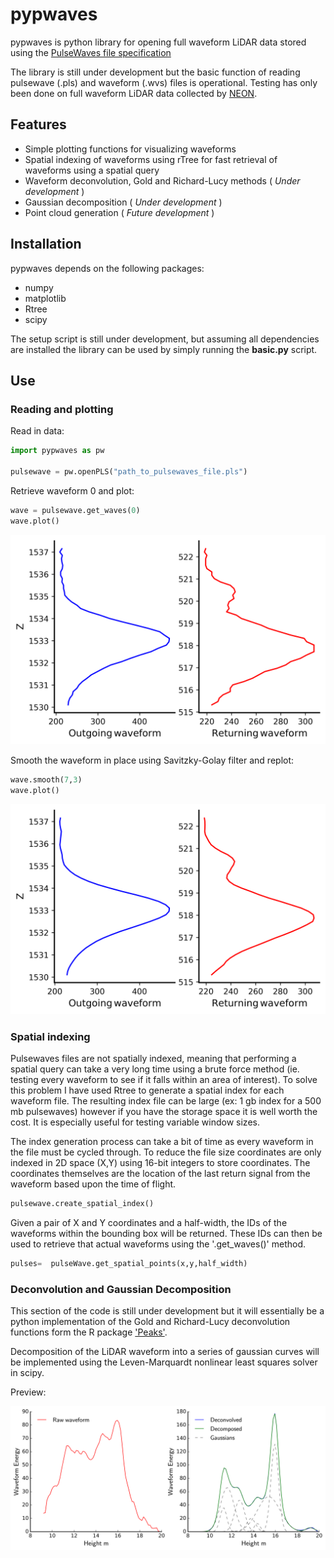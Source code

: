 # pypwaves

pypwaves is python library for opening full waveform LiDAR data stored using the [PulseWaves
file specification](https://github.com/PulseWaves/Specification/blob/master/specification.rst)

The library is still under development but the basic function of reading pulsewave (.pls) and waveform (.wvs)
files is operational. Testing has only been done on full waveform LiDAR data collected by [NEON](http://www.neonscience.org/data/airborne-data).

## Features
* Simple plotting functions for visualizing waveforms
* Spatial indexing of waveforms using rTree for fast retrieval of waveforms
using a spatial query
* Waveform deconvolution, Gold and Richard-Lucy methods ( *Under development* )
* Gaussian decomposition ( *Under development* )
* Point cloud generation  ( *Future development* )

## Installation

pypwaves depends on the following packages:

* numpy
* matplotlib
* Rtree
* scipy

The setup script is still under development, but assuming all dependencies are installed the library can be used
by simply running the __basic.py__ script.

## Use

### Reading and plotting

Read in data:

```python
import pypwaves as pw

pulsewave = pw.openPLS("path_to_pulsewaves_file.pls")
```


Retrieve waveform 0 and plot:

```python
wave = pulsewave.get_waves(0)
wave.plot()
```
![Waveform plot](images/waveform_plot_example.png)


Smooth the waveform in place using Savitzky-Golay filter and replot:

```python
wave.smooth(7,3)
wave.plot()
```

![Smoothed waveform plot](images/waveform_plot_smooth_example.png)

### Spatial indexing

Pulsewaves files are not spatially indexed, meaning that performing a spatial query can take
a very long time using a brute force method (ie. testing every waveform to see if it falls within
an area of interest). To solve this problem I have used Rtree to generate a spatial index for each 
waveform file. The resulting index file can be large (ex: 1 gb index for a 500 mb pulsewaves) however if
you have the storage space it is well worth the cost. It is especially useful for testing variable window
sizes.

The index generation process can take a bit of time as every waveform in the file must be cycled through. To reduce the
file size coordinates are only indexed in 2D space (X,Y) using 16-bit integers to store coordinates. The coordinates themselves
are the location of the last return signal from the waveform based upon the time of flight.

```python
pulsewave.create_spatial_index()
```

Given a pair of X and Y coordinates and a half-width, the IDs of the waveforms within the bounding 
box will be returned. These IDs can then be used to retrieve that actual waveforms using the '.get_waves()' method.

```python
pulses=  pulseWave.get_spatial_points(x,y,half_width)
```

### Deconvolution and Gaussian Decomposition

This section of the code is still under development but it will essentially be a python implementation of the 
Gold and Richard-Lucy deconvolution functions form the R package ['Peaks'](https://cran.r-project.org/web/packages/Peaks/Peaks.pdf).

Decomposition of the LiDAR waveform into a series of gaussian curves will be implemented using the Leven-Marquardt nonlinear least squares solver in
scipy.

Preview:

![Deconvolution and decomposition](images/deconvolution_decomposition.png)

